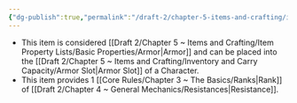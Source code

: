 ```yaml
---
{"dg-publish":true,"permalink":"/draft-2/chapter-5-items-and-crafting/item-property-lists/basic-properties/armor/"}
---
```


- This item is considered [[Draft 2/Chapter 5 ~ Items and Crafting/Item Property Lists/Basic Properties/Armor\|Armor]] and can be placed into the [[Draft 2/Chapter 5 ~ Items and Crafting/Inventory and Carry Capacity/Armor Slot\|Armor Slot]] of a Character.
- This item provides 1 [[Core Rules/Chapter 3 ~ The Basics/Ranks\|Rank]] of [[Draft 2/Chapter 4 ~ General Mechanics/Resistances\|Resistance]].